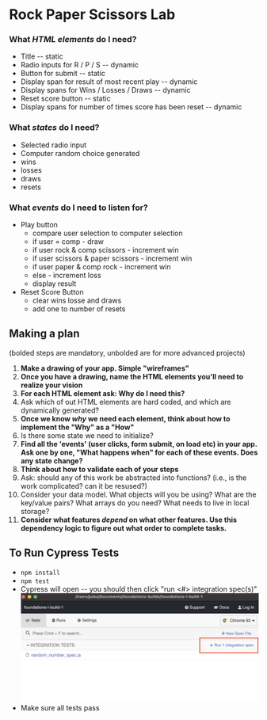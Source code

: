 # Rock Paper Scissors Lab

### What *HTML elements* do I need?
* Title -- static
* Radio inputs for R / P / S -- dynamic
* Button for submit -- static
* Display span for result of most recent play -- dynamic
* Display spans for Wins / Losses / Draws -- dynamic
* Reset score button -- static
* Display spans for number of times score has been reset -- dynamic

### What *states* do I need?
* Selected radio input
* Computer random choice generated
* wins
* losses
* draws
* resets

### What *events* do I need to listen for?
* Play button
    * compare user selection to computer selection
    * if user = comp - draw
    * if user rock & comp scissors - increment win
    * if user scissors & paper scissors - increment win
    * if user paper & comp rock - increment win
    * else - increment loss
    * display result
* Reset Score Button
    * clear wins losse and draws
    * add one to number of resets


## Making a plan

(bolded steps are mandatory, unbolded are for more advanced projects)

1) **Make a drawing of your app. Simple "wireframes"**
2) **Once you have a drawing, name the HTML elements you'll need to realize your vision**
3) **For each HTML element ask: Why do I need this?**
4) Ask which of out HTML elements are hard coded, and which are dynamically generated?
5) **Once we know _why_ we need each element, think about how to implement the "Why" as a "How"**
6) Is there some state we need to initialize?
7) **Find all the 'events' (user clicks, form submit, on load etc) in your app. Ask one by one, "What happens when" for each of these events. Does any state change?**
8) **Think about how to validate each of your steps**
9) Ask: should any of this work be abstracted into functions? (i.e., is the work complicated? can it be resused?)
10) Consider your data model. What objects will you be using? What are the key/value pairs? What arrays do you need? What needs to live in local storage?
11) **Consider what features _depend_ on what other features. Use this dependency logic to figure out what order to complete tasks.**


## To Run Cypress Tests
* `npm install`
* `npm test`
* Cypress will open -- you should then click "run <#> integration spec(s)"
    ![](cypress.png)
* Make sure all tests pass